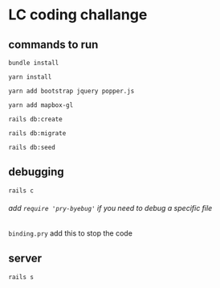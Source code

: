 # LC coding challange

## commands to run
`bundle install`

`yarn install`

`yarn add bootstrap jquery popper.js`

`yarn add mapbox-gl`

`rails db:create`

`rails db:migrate`

`rails db:seed`

## debugging

`rails c`

###### add `require 'pry-byebug'` if you need to debug a specific file
`binding.pry` add this to stop the code 

## server

`rails s`
